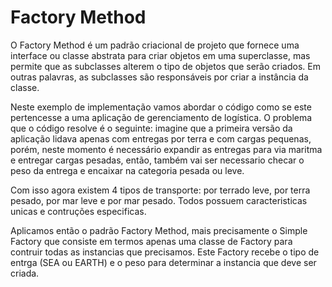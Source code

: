 # Factory Method

O Factory Method é um padrão criacional de projeto que fornece uma interface ou classe abstrata para criar objetos em uma superclasse, mas permite que as subclasses alterem o tipo de objetos que serão criados. Em outras palavras, as subclasses são responsáveis por criar a instância da classe.

Neste exemplo de implementação vamos abordar o código como se este pertencesse a uma aplicação de gerenciamento de logística. O problema que o código resolve é o seguinte: imagine que a primeira versão da aplicação lidava apenas com entregas por terra e com cargas pequenas, porém, neste momento é necessário expandir as entregas para via maritma e entregar cargas pesadas, então, também vai ser necessario checar o peso da entrega e encaixar na categoria pesada ou leve.

Com isso agora existem 4 tipos de transporte: por terrado leve, por terra pesado, por mar leve e por mar pesado. Todos possuem caracteristicas unicas e contruções especificas.

Aplicamos então o padrão Factory Method, mais precisamente o Simple Factory que consiste em termos apenas uma classe de Factory para contruir todas as instancias que precisamos. Este Factory recebe o tipo de entrga (SEA ou EARTH) e o peso para determinar a instancia que deve ser criada.
